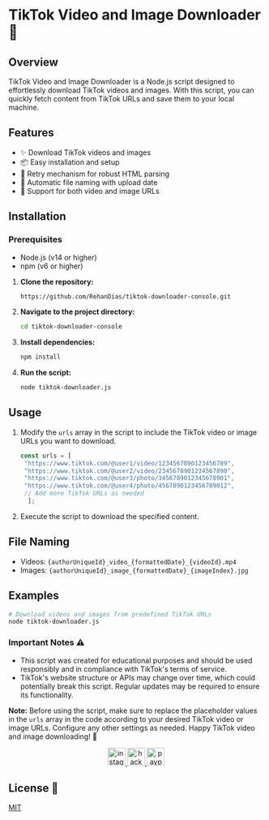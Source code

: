 
# TikTok Video and Image Downloader 🚀

## Overview

TikTok Video and Image Downloader is a Node.js script designed to effortlessly download TikTok videos and images. With this script, you can quickly fetch content from TikTok URLs and save them to your local machine.

## Features

- ✨ Download TikTok videos and images
- 📦 Easy installation and setup
- 🔄 Retry mechanism for robust HTML parsing
- 📅 Automatic file naming with upload date
- 🎉 Support for both video and image URLs

## Installation

### Prerequisites

- Node.js (v14 or higher)
- npm (v6 or higher)

1. **Clone the repository:**

   ```bash
   https://github.com/RehanDias/tiktok-downloader-console.git
   ```

2. **Navigate to the project directory:**

   ```bash
   cd tiktok-downloader-console
   ```

3. **Install dependencies:**

   ```bash
   npm install
   ```

4. **Run the script:**

   ```bash
   node tiktok-downloader.js
   ```

## Usage

1. Modify the `urls` array in the script to include the TikTok video or image URLs you want to download.

   ```javascript
   const urls = [
    "https://www.tiktok.com/@user1/video/1234567890123456789",
    "https://www.tiktok.com/@user2/video/2345678901234567890",
    "https://www.tiktok.com/@user3/photo/3456789012345678901",
    "https://www.tiktok.com/@user4/photo/4567890123456789012",
    // Add more TikTok URLs as needed
     ];
   ```

2. Execute the script to download the specified content.

## File Naming

- Videos: `{authorUniqueId}_video_{formattedDate}_{videoId}.mp4`
- Images: `{authorUniqueId}_image_{formattedDate}_{imageIndex}.jpg`

## Examples

```bash
# Download videos and images from predefined TikTok URLs
node tiktok-downloader.js
```

### Important Notes ⚠️

- This script was created for educational purposes and should be used responsibly and in compliance with TikTok's terms of service.
- TikTok's website structure or APIs may change over time, which could potentially break this script. Regular updates may be required to ensure its functionality.

**Note:** Before using the script, make sure to replace the placeholder values in the `urls` array in the code according to your desired TikTok video or image URLs. Configure any other settings as needed. Happy TikTok video and image downloading! 🎉


<div align="center">
  <a href="https://www.instagram.com/rehandiazz/" target="_blank">
    <img src="https://img.shields.io/static/v1?message=Instagram&logo=instagram&label=&color=E4405F&logoColor=white&labelColor=&style=for-the-badge" height="35" alt="instagram logo"  />
  </a>
  <a href="https://www.hackerrank.com/magearcanist" target="_blank">
    <img src="https://img.shields.io/static/v1?message=HackerRank&logo=hackerrank&label=&color=2EC866&logoColor=white&labelColor=&style=for-the-badge" height="35" alt="hackerrank logo"  />
  </a>
  <a href="paypal.me/rehandiasp" target="_blank">
    <img src="https://img.shields.io/static/v1?message=PayPal&logo=paypal&label=&color=00457C&logoColor=white&labelColor=&style=for-the-badge" height="35" alt="paypal logo"  />
  </a>
</div>

###

## License 📜

[MIT](https://github.com/RehanDias/tiktok-downloader-console/blob/main/LICENSE)
